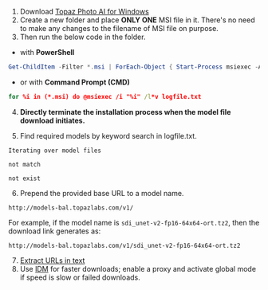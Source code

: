 1. Download [Topaz Photo AI for Windows](https://topazlabs.com/d/photo/latest/win/full)
2. Create a new folder and place **ONLY ONE** MSI file in it. There's no need to make any changes to the filename of MSI file on purpose.
3. Then run the below code in the folder. 

- with **PowerShell**

```powershell
Get-ChildItem -Filter *.msi | ForEach-Object { Start-Process msiexec -ArgumentList "/i `"$($_.FullName)`" /l*v logfile.txt" -Wait }
```

   - or with **Command Prompt (CMD)**

```cmd
for %i in (*.msi) do @msiexec /i "%i" /l*v logfile.txt
```

4. **Directly terminate the installation process when the model file download initiates.**

5. Find required models by keyword search in logfile.txt.

```
Iterating over model files
```

```
not match
```

```
not exist
```

6. Prepend the provided base URL to a model name. 

```
http://models-bal.topazlabs.com/v1/
```

For example, if the model name is `sdi_unet-v2-fp16-64x64-ort.tz2`, then the download link generates as:

```
http://models-bal.topazlabs.com/v1/sdi_unet-v2-fp16-64x64-ort.tz2
```

7. [Extract URLs in text](https://www.convertcsv.com/url-extractor.htm)
8. Use [IDM](https://www.internetdownloadmanager.com/download.html) for faster downloads; enable a proxy and activate global mode if speed is slow or failed downloads.
